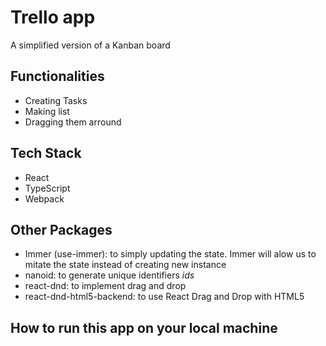 # Trello app

A simplified version of a Kanban board

## Functionalities

- Creating Tasks
- Making list
- Dragging them arround

## Tech Stack

- React
- TypeScript
- Webpack

## Other Packages

- Immer (use-immer): to simply updating the state. Immer will alow us to mitate the state instead of creating new instance
- nanoid: to generate unique identifiers _ids_
- react-dnd: to implement drag and drop
- react-dnd-html5-backend: to use React Drag and Drop with HTML5

## How to run this app on your local machine
